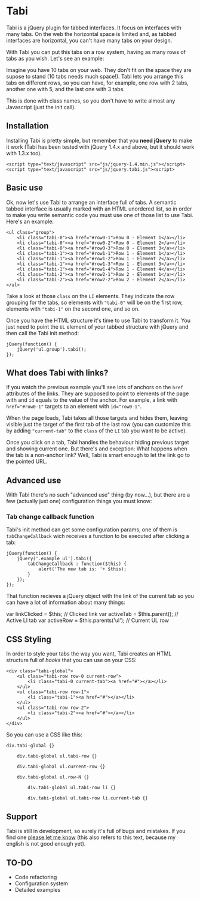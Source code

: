 # Tabi

Tabi is a jQuery plugin for tabbed interfaces. It focus on interfaces with many tabs. On the web the horizontal space is limited and, as
tabbed interfaces are horizontal, you can't have many tabs on your design.

With Tabi you can put this tabs on a row system, having as many rows of tabs as you wish. Let's see an example:

Imagine you have 10 tabs on your web. They don't fit on the space they are supose to stand (10 tabs needs much space!). Tabi lets you
arrange this tabs on different rows, so you can have, for example, one row with 2 tabs, another one with 5, and the last one with 3 tabs.

This is done with class names, so you don't have to write almost any Javascript (just the init call).

## Installation

Installing Tabi is pretty simple, but remember that you **need jQuery** to make it work (Tabi has been tested with jQuery 1.4.x and above, but it should work with 1.3.x too).

<pre><code>&lt;script type="text/javascript" src="js/jquery-1.4.min.js"&gt;&lt;/script&gt;
&lt;script type="text/javascript" src="js/jquery.tabi.js"&gt;&lt;script&gt;</code></pre>

## Basic use

Ok, now let's use Tabi to arrange an interface full of tabs. A semantic tabbed interface is usually marked with an HTML unordered list, so in order to make you write semantic code you must use one of those list to use Tabi. Here's an example:

<pre><code>&lt;ul class="group"&gt;
	&lt;li class="tabi-0"&gt;&lt;a href="#row0-1"&gt;Row 0 - Element 1&lt;/a&gt;&lt;/li&gt;
	&lt;li class="tabi-0"&gt;&lt;a href="#row0-2"&gt;Row 0 - Element 2&lt;/a&gt;&lt;/li&gt;
	&lt;li class="tabi-0"&gt;&lt;a href="#row0-3"&gt;Row 0 - Element 3&lt;/a&gt;&lt;/li&gt;
	&lt;li class="tabi-1"&gt;&lt;a href="#row1-1"&gt;Row 1 - Element 1&lt;/a&gt;&lt;/li&gt;
	&lt;li class="tabi-1"&gt;&lt;a href="#row1-2"&gt;Row 1 - Element 2&lt;/a&gt;&lt;/li&gt;
	&lt;li class="tabi-1"&gt;&lt;a href="#row1-3"&gt;Row 1 - Element 3&lt;/a&gt;&lt;/li&gt;
	&lt;li class="tabi-1"&gt;&lt;a href="#row1-4"&gt;Row 1 - Element 4&lt;/a&gt;&lt;/li&gt;
	&lt;li class="tabi-2"&gt;&lt;a href="#row2-1"&gt;Row 2 - Element 1&lt;/a&gt;&lt;/li&gt;
	&lt;li class="tabi-2"&gt;&lt;a href="#row2-2"&gt;Row 2 - Element 2&lt;/a&gt;&lt;/li&gt;
&lt;/ul&gt;</code></pre>

Take a look at those <code>class</code> on the <code>LI</code> elements. They indicate the row grouping for the tabs, so elements with <code>"tabi-0"</code> will be on the first row, elements with <code>"tabi-1"</code> on the second one, and so on.

Once you have the HTML structure it's time to use Tabi to transform it. You just need to point the <code>UL</code> element of your tabbed structure with jQuery and then call the Tabi init method:

<pre><code>jQuery(function() {
	jQuery('ul.group').tabi();
});</code></pre>

## What does Tabi with links?

If you watch the previous example you'll see lots of anchors on the <code>href</code> attributes of the links. They are supposed to point to elements of the page with and <code>id</code> equals to the value of the anchor. For example, a link with <code>href="#row0-1"</code> targets to an element with <code>id="row0-1"</code>.

When the page loads, Tabi takes all those targets and hides them, leaving visible just the target of the first tab of the last row (you can customize this by adding <code>"current-tab"</code> to the <code>class</code> of the <code>LI</code> tab you want to be active).

Once you click on a tab, Tabi handles the behaviour hiding previous target and showing current one. But there's and exception: What happens when the tab is a non-anchor link? Well, Tabi is smart enough to let the link go to the pointed URL.

## Advanced use

With Tabi there's no such "advanced use" thing (by now…), but there are a few (actually just one) configuration things you must know:

### Tab change callback function

Tabi's init method can get some configuration params, one of them is <code>tabChangeCallback</code> wich receives a function to be executed after clicking a tab:

<pre><code>jQuery(function() {
	jQuery('.example ul').tabi({
		tabChangeCallback : function($this) {
			alert('The new tab is: '+ $this);
		}
	});
});</code></pre>

That function recieves a jQuery object with the link of the current tab so you can have a lot of information about many things:

var linkClicked = $this;				// Clicked link
var activeTab = $this.parent();			// Active LI tab
var activeRow = $this.parents('ul');	// Current UL row

## CSS Styling

In order to style your tabs the way you want, Tabi creates an HTML structure full of _hooks_ that you can use on your CSS:

<pre><code>&lt;div class=&quot;tabi-global&quot;&gt;
	&lt;ul class=&quot;tabi-row row-0 current-row&quot;&gt;
		&lt;li class=&quot;tabi-0 current-tab&quot;&gt;&lt;a href=&quot;#&quot;&gt;&lt;/a&gt;&lt;/li&gt;
	&lt;/ul&gt;
	&lt;ul class=&quot;tabi-row row-1&quot;&gt;
		&lt;li class=&quot;tabi-1&quot;&gt;&lt;a href=&quot;#&quot;&gt;&lt;/a&gt;&lt;/li&gt;
	&lt;/ul&gt;
	&lt;ul class=&quot;tabi-row row-2&quot;&gt;
		&lt;li class=&quot;tabi-2&quot;&gt;&lt;a href=&quot;#&quot;&gt;&lt;/a&gt;&lt;/li&gt;
	&lt;/ul&gt;
&lt;/div&gt;</code></pre>

So you can use a CSS like this:

<pre><code>div.tabi-global {}

	div.tabi-global ul.tabi-row {}
	
	div.tabi-global ul.current-row {}
	
	div.tabi-global ul.row-N {}
	
		div.tabi-global ul.tabi-row li {}
		
		div.tabi-global ul.tabi-row li.current-tab {}</code></pre>
		
## Support

Tabi is still in development, so surely it's full of bugs and mistakes. If you find one <a href="http://github.com/juanghurtado/jquery.tabi/issues">please let me know</a> (this also refers to this text, because my english is not good enough yet).

## TO-DO

- Code refactoring
- Configuration system
- Detailed examples